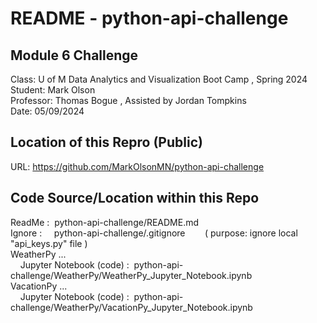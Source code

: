 # README - python-api-challenge  

## Module 6 Challenge  
Class:      U of M Data Analytics and Visualization Boot Camp , Spring 2024  
Student:    Mark Olson  
Professor:  Thomas Bogue  ,  Assisted by Jordan Tompkins  
Date:       05/09/2024  

## Location of this Repro (Public)  
URL:        https://github.com/MarkOlsonMN/python-api-challenge  

## Code Source/Location within this Repo  
ReadMe : &nbsp;python-api-challenge/README.md  
Ignore : &nbsp;&nbsp;&nbsp;&nbsp;python-api-challenge/.gitignore&nbsp;&nbsp;&nbsp;&nbsp;&nbsp;&nbsp;&nbsp;&nbsp;( purpose: ignore local "api_keys.py" file )  
WeatherPy ...  
&nbsp;&nbsp;&nbsp;&nbsp;Jupyter Notebook (code) :&nbsp;&nbsp;python-api-challenge/WeatherPy/WeatherPy_Jupyter_Notebook.ipynb  
VacationPy ...  
&nbsp;&nbsp;&nbsp;&nbsp;Jupyter Notebook (code) :&nbsp;&nbsp;python-api-challenge/WeatherPy/VacationPy_Jupyter_Notebook.ipynb  
